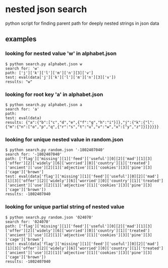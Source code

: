 # nested json search
python script for finding parent path for deeply nested strings in json data

## examples

### looking for nested value 'w' in alphabet.json
```
$ python search.py alphabet.json w
search for: 'w'
path: ['j']['k']['l']['m']['n'][3]['v']
test: eval(data['j']['k']['l']['m']['n'][3]['v'])
results: "w"
```

### looking for root key 'a' in alphabet.json
```
$ python search.py alphabet.json a
search for: 'a'
path: 
test: eval(data)
results: {"a":{"b":["c","d","e",{"f":"g","h":"i"}]},"j":{"k":{"l":{"m":{"n":["o","p","q",{"r":"s","t":"u","v":"w","x":["y","z"]}]}}}}}
```

### looking for unique nested value in random.json
```
$ python search.py random.json '-1802407040'
search for: '-1802407040'
path: ['flag']['missing'][1]['feed']['useful'][0][2]['mad'][1][3]['offer'][2]['widely'][6]['worried'][0]['country'][1]['treated']['ancient']['use'][2][1]['adjective'][1]['cookies'][3]['pine'][3]['cage']['brown']
test: eval(data['flag']['missing'][1]['feed']['useful'][0][2]['mad'][1][3]['offer'][2]['widely'][6]['worried'][0]['country'][1]['treated']['ancient']['use'][2][1]['adjective'][1]['cookies'][3]['pine'][3]['cage']['brown'])
results: -1802407040
```

### looking for unique partial string of nested value
```
$ python search.py random.json '024070'
search for: '024070'
path: ['flag']['missing'][1]['feed']['useful'][0][2]['mad'][1][3]['offer'][2]['widely'][6]['worried'][0]['country'][1]['treated']['ancient']['use'][2][1]['adjective'][1]['cookies'][3]['pine'][3]['cage']['brown']
test: eval(data['flag']['missing'][1]['feed']['useful'][0][2]['mad'][1][3]['offer'][2]['widely'][6]['worried'][0]['country'][1]['treated']['ancient']['use'][2][1]['adjective'][1]['cookies'][3]['pine'][3]['cage']['brown'])
results: -1802407040
```
